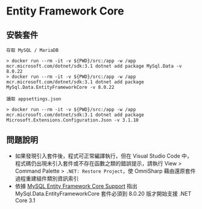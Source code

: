 # Entity Framework Core
## 安裝套件
`存取 MySQL / MariaDB`
``` shell
> docker run --rm -it -v ${PWD}/src:/app -w /app mcr.microsoft.com/dotnet/sdk:3.1 dotnet add package MySql.Data -v 8.0.22
> docker run --rm -it -v ${PWD}/src:/app -w /app mcr.microsoft.com/dotnet/sdk:3.1 dotnet add package MySql.Data.EntityFrameworkCore -v 8.0.22
```
`讀取 appsettings.json`
``` shell
> docker run --rm -it -v ${PWD}/src:/app -w /app mcr.microsoft.com/dotnet/sdk:3.1 dotnet add package Microsoft.Extensions.Configuration.Json -v 3.1.10
```
## 問題說明
   - 如果發現引入套件後，程式可正常編譯執行，但在 Visual Studio Code 中，程式碼仍出現未引入套件或不存在函數之類的錯誤提示，請執行 View > Command Palette > `.NET: Restore Project`，使 OmniSharp 藉由還原套件過程重建組件類別資訊索引
   - 依據 [MySQL Entity Framework Core Support](https://dev.mysql.com/doc/connector-net/en/connector-net-entityframework-core.html) 指出 MySql.Data.EntityFrameworkCore 套件必須到 8.0.20 版才開始支援 .NET Core 3.1
